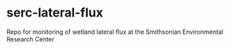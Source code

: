 # serc-lateral-flux
Repo for monitoring of wetland lateral flux at the Smithsonian Environmental Research Center
